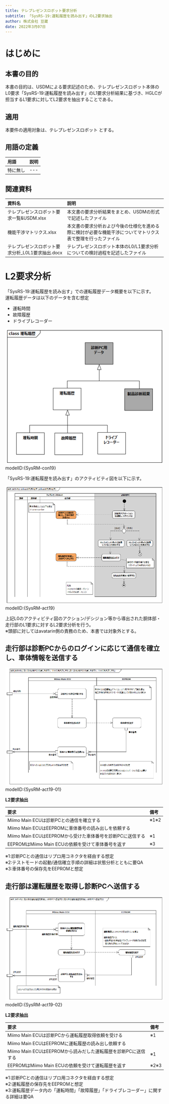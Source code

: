 ```yaml
---
title: テレプレゼンスロボット要求分析
subtitle: 「SysRS-19:運転履歴を読み出す」のL2要求抽出
author: 株式会社 豆蔵
date: 2022年3月07日
---
```

<!-- ↑表紙ページのための情報 -->

<div style="page-break-before:always"></div>

# はじめに

## 本書の目的

本書の目的は、USDMによる要求記述のため、テレプレゼンスロボット本体のL0要求「SysRS-19:運転履歴を読み出す」のL1要求分析結果に基づき、HGLCが担当するL1要求に対してL2要求を抽出することである。

## 適用

本要件の適用対象は、テレプレゼンスロボット とする。

## 用語の定義

|用語|説明|
|:---|:---|
|特に無し|---|

## 関連資料

|資料名|説明|
|:---|:---|
|テレプレゼンスロボット要求一覧&USDM.xlsx|本文書の要求分析結果をまとめ、USDMの形式で記述したファイル|
|機能干渉マトリクス.xlsx|本文書の要求分析および今後の仕様化を進める際に検討が必要な機能干渉についてマトリクス表で整理を行ったファイル|
|テレプレゼンスロボット要求分析_L0L1要求抽出.docx|テレプレゼンスロボット本体のL0/L1要求分析についての検討過程を記述したファイル|


<div style="page-break-before:always"></div>

# L2要求分析

「SysRS-19:運転履歴を読み出す」での運転履歴データ概要を以下に示す。  
運転履歴データは以下のデータを含む想定
 - 運転時間
 - 故障履歴
 - ドライブレコーダー  

![](.images/conceptual/drive_history.png)  
modelID:{SysRM-con19}


「SysRS-19:運転履歴を読み出す」のアクティビティ図を以下に示す。



![](.images/activity/read_drive_history.png)  
modelID:{SysRM-act19}

上記L0のアクティビティ図のアクション/デシジョン等から導出された胴体部・走行部のL1要求に対するL2要求分析を行う。  
※頭部に対してはavatarin側の責務のため、本書では対象外とする。

<div style="page-break-before:always"></div>

## 走行部は診断PCからのログインに応じて通信を確立し、車体情報を送信する

![](.images/activity/read_drive_history/act01.png)  
modelID:{SysRM-act19-01}

**L2要求抽出**

|要求|備考|
|:---|:---|
|Miimo Main ECUは診断PCとの通信を確立する|※1※2|
|Miimo Main ECUはEEPROMに車体番号の読み出しを依頼する||
|Miimo Main ECUはEEPROMから受けた車体番号を診断PCに送信する|※1|
|EEPROMはMiimo Main ECUの依頼を受けて車体番号を返す|※3|
※1:診断PCとの通信はリプロ用コネクタを経由する想定  
※2:テストモードの起動/通信確立手順の詳細は状態分析とともに要QA  
※3:車体番号の保存先をEEPROMと想定

<div style="page-break-before:always"></div>

## 走行部は運転履歴を取得し診断PCへ送信する

![](.images/activity/read_drive_history/act02.png)  
modelID:{SysRM-act19-02}

**L2要求抽出**

|要求|備考|
|:---|:---|
|Miimo Main ECUは診断PCから運転履歴取得依頼を受ける|※1|
|Miimo Main ECUはEEPROMに運転履歴の読み出し依頼する||
|Miimo Main ECUはEEPROMから読みだした運転履歴を診断PCに送信する|※1|
|EEPROMはMiimo Main ECUの依頼を受けて運転履歴を返す|※2※3|
※1:診断PCとの通信はリプロ用コネクタを経由する想定  
※2:運転履歴の保存先をEEPROMと想定  
※3:運転履歴データ内の「運転時間」「故障履歴」「ドライブレコーダー」に関する詳細は要QA